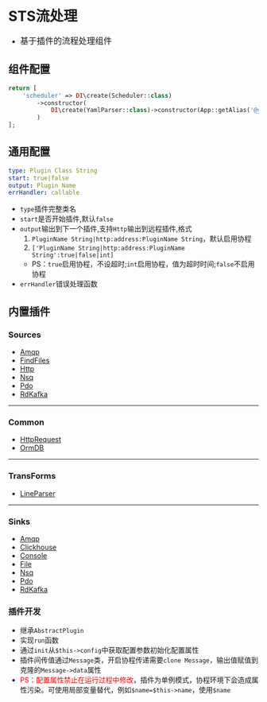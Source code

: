 # STS流处理

* <big>基于插件的流程处理组件</big>

## 组件配置

```php
return [
    'scheduler' => DI\create(Scheduler::class)
        ->constructor(
            DI\create(YamlParser::class)->constructor(App::getAlias('@yaml'))
        )
];
```

## 通用配置

```yaml
type: Plugin Class String
start: true|false
output: Plugin Name
errHandler: callable
```

* `type`插件完整类名
* `start`是否开始插件,默认`false`
* `output`输出到下一个插件,支持`Http`输出到远程插件,格式
  1. `PluginName String|http:address:PluginName String`，默认启用协程
  2. `['PluginName String|http:address:PluginName String':true|false|int]`
  * PS：`true`启用协程，不设超时;`int`启用协程，值为超时时间;`false`不启用协程
* `errHandler`错误处理函数

## 内置插件

### Sources
* [Amqp](./doc/Amqp.md)
* [FindFiles](./doc/FindFiles.md)
* [Http](./doc/Http.md)
* [Nsq](./doc/Nsq.md)
* [Pdo](./doc/pdo.md)
* [RdKafka](./doc/RdKafka.md)

------
### Common
* [HttpRequest](./doc/HttpRequest.md)
* [OrmDB](./doc/OrmDB.md)

------
### TransForms

* [LineParser](./doc/LineParser.md)

------
### Sinks
* [Amqp](./doc/Amqp.md)
* [Clickhouse](.doc/Clickhouse.md)
* [Console](./doc/Console.md)
* [File](./doc/File.md)
* [Nsq](./doc/Nsq.md)
* [Pdo](./doc/PdoSave.md)
* [RdKafka](./doc/RdKafka.md)

### 插件开发

* 继承`AbstractPlugin`
* 实现`run`函数
* 通过`init`从`$this->config`中获取配置参数初始化配置属性
* 插件间传值通过`Message`类，开启协程传递需要`clone Message`，输出值赋值到克隆的`Message->data`属性
* <font color=red>PS：配置属性禁止在运行过程中修改</font>，插件为单例模式，协程环境下会造成属性污染。可使用局部变量替代，例如`$name=$this->name`，使用`$name`